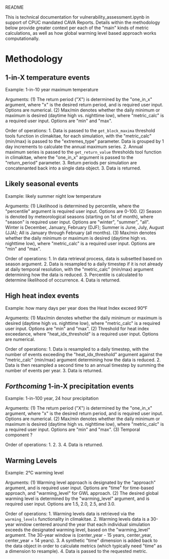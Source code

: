 README 

This is technical documentation for vulnerability_assessment.ipynb in support of CPUC mandated CAVA Reports.
Details within the methodology below provide greater context per each of the "main" kinds of metric calculations, 
as well as how global warming level based approach works computationally. 

Methodology
===========
1-in-X temperature events
-------------------------
Example: 
    1-in-10 year maximum temperature

Arguments:
    (1) The return period ("X") is determined by the "one_in_x" argument, where "x" is the desired return period, and is required user input. Options are numerical.
    (2) Max/min denotes whether the daily minimum or maximum is desired (daytime high vs. nighttime low), where "metric_calc" is a required user input. Options are "min" and "max".

Order of operations:
    1. Data is passed to the `get_block_maxima` threshold tools function in climakitae, for each simulation, with the "metric_calc" (min/max) is passed to the "extremes_type" parameter. Data is grouped by 1 day increments to calculate the annual maximum series.
    2. Annual maximum series is passed to the `get_return_value` thresholds tool function in climakitae, where the "one_in_x" argument is passed to the "return_period" parameter. 
    3. Return periods per simulation are concatenanted back into a single data object.
    3. Data is returned.


Likely seasonal events
----------------------
Example: 
    likely summer night low temperature

Arguments:
    (1) Likelihood is determined by percentile, where the "percentile" argument is required user input. Options are 0-100. 
    (2) Season is denoted by meteorological seasons (starting on 1st of month), where "season" is required user input. Options are "winter", "summer", "all".
    Winter is December, January, February (DJF); Summer is June, July, August (JJA); All is January through February (all months).
    (3) Max/min denotes whether the daily minimum or maximum is desired (daytime high vs. nighttime low), where "metric_calc" is a required user input. Options are "min" and "max".

Order of operations:
    1. In data retrieval process, data is subsetted based on season argument. 
    2. Data is resampled to a daily timestep if it is not already at daily temporal resolution, with the "metric_calc" (min/max) argument determining how the data is reduced.
    3. Percentile is calculated to determine likelihood of occurrence. 
    4. Data is returned. 


High heat index events
-----------------------
Example: 
    how many days per year does the Heat Index exceed 90°F

Arguments:
    (1) Max/min denotes whether the daily minimum or maximum is desired (daytime high vs. nighttime low), where "metric_calc" is a required user input. Options are "min" and "max".
    (2) Threshold for heat index exceedance, where "heat_idx_threshold" is a required user input. Options are numerical. 

Order of operations:
    1. Data is resampled to a daily timestep, with the number of events exceeding the "heat_idx_threshold" argument against the "metric_calc" (min/max) argument determining how the data is reduced. 
    2. Data is then resampled a second time to an annual timestep by summing the number of events per year. 
    3. Data is returned. 


*Forthcoming*
1-in-X precipitation events
---------------------------
Example: 
    1-in-100 year, 24 hour precipitation

Arguments:
    (1) The return period ("X") is determined by the "one_in_x" argument, where "x" is the desired return period, and is required user input. Options are numerical.
    (2) Max/min denotes whether the daily minimum or maximum is desired (daytime high vs. nighttime low), where "metric_calc" is a required user input. Options are "min" and "max".
    (3) Temporal component ? 

Order of operations:
    1. 
    2. 
    3. 
    4. Data is returned. 


Warming Levels
---------------
Example: 
    2°C warming level

Arguments:
    (1) Warming level approach is designated by the "approach" argument, and is required user input. Options are "time" for time-based approach, and "warming_level" for GWL approach.
    (2) The desired global warming level is determined by the "warming_level" argument, and is required user input. Options are 1.5, 2.0, 2.5, and 3.0.

Order of operations:
    1. Warming levels data is retrieved via the `warming_levels` functionality in climakitae. 
    2. Warming levels data is a 30-year window centered around the year that each individual simulation exceeds the designated warming level, based on the "warming_level" argument. The 30-year window is (center_year - 15 years, center_year, center_year + 14 years).
    3. A synthetic "time" dimension is added back to the data object in order to calculate metrics (which typically need "time" as a dimension to resample). 
    4. Data is passed to the requested metric. 